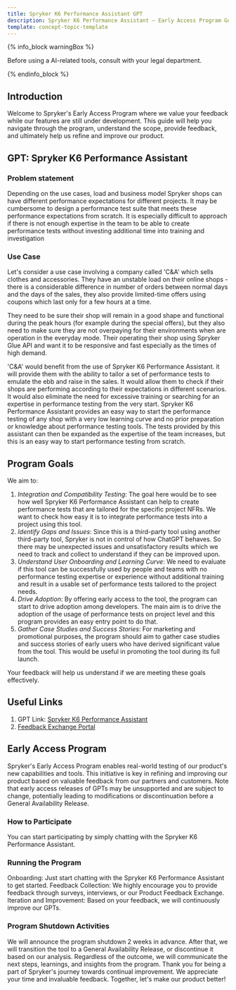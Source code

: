 ```yaml
---
title: Spryker K6 Performance Assistant GPT
description: Spryker K6 Performance Assistant – Early Access Program Guide & Feedback Portal
template: concept-topic-template
---
```


{% info_block warningBox %}

Before using a AI-related tools, consult with your legal department.

{% endinfo_block %}

## Introduction

Welcome to Spryker's Early Access Program where we value your feedback while our features are still under development. This guide will help you navigate through the program, understand the scope, provide feedback, and ultimately help us refine and improve our product.

## GPT: Spryker K6 Performance Assistant

### Problem statement

Depending on the use cases, load and business model Spryker shops can have different performance expectations for different projects. It may be cumbersome to design a performance test suite that meets these performance expectations from scratch. It is especially difficult to approach if there is not enough expertise in the team to be able to create performance tests without investing additional time into training and investigation

### Use Case

Let's consider a use case involving a company called 'C&A' which sells clothes and accessories. They have an unstable load on their online shops - there is a considerable difference in number of orders between normal days and the days of the sales, they also provide limited-time offers using coupons which last only for a few hours at a time.

They need to be sure their shop will remain in a good shape and functional during the peak hours (for example during the special offers), but they also need to make sure they are not overpaying for their environments when are operation in the everyday mode. Their operating their shop using Spryker Glue API and want it to be responsive and fast especially as the times of high demand.

'C&A' would benefit from the use of Spryker K6 Performance Assistant. it will provide them with the ability to tailor a set of performance tests to emulate the ebb and raise in the sales. It would allow them to check if their shops are performing according to their expectations in different scenarios. It would also eliminate the need for excessive training or searching for an expertise in performance testing from the very start. Spryker K6 Performance Assistant provides an easy way to start the performance testing of any shop with a very low learning curve and no prior preparation or knowledge about performance testing tools. The tests provided by this assistant can then be expanded as the expertise of the team increases, but this is an easy way to start performance testing from scratch.

## Program Goals

We aim to:
1. *Integration and Compatibility Testing*: The goal here would be to see how well Spryker K6 Performance Assistant can help to create performance tests that are tailored for the specific project NFRs. We want to check how easy it is to integrate performance tests into a project using this tool.
2. *Identify Gaps and Issues*: Since this is a third-party tool using another third-party tool, Spryker is not in control of how ChatGPT behaves. So there may be unexpected issues and unsatisfactory results which we need to track and collect to understand if they can be improved upon.
3. *Understand User Onboarding and Learning Curve*: We need to evaluate if this tool can be successfully used by people and teams with no performance testing expertise or experience without additional training and result in a usable set of performance tests tailored to the project needs.
4. *Drive Adoption*: By offering early access to the tool, the program can start to drive adoption among developers. The main aim is to drive the adoption of the usage of performance tests on project level and this program provides an easy entry point to do that.
5. *Gather Case Studies and Success Stories*: For marketing and promotional purposes, the program should aim to gather case studies and success stories of early users who have derived significant value from the tool. This would be useful in promoting the tool during its full launch.

Your feedback will help us understand if we are meeting these goals effectively.

## Useful Links

1. GPT Link: [Spryker K6 Performance Assistant](https://chatgpt.com/g/g-KwVOf9gTv-spryker-k6-performance-assistant)
2. [Feedback Exchange Portal](https://portal.productboard.com/spryker/2-feedback-exchange)

## Early Access Program

Spryker's Early Access Program enables real-world testing of our product's new capabilities and tools. This initiative is key in refining and improving our product based on valuable feedback from our partners and customers. Note that early access releases of GPTs may be unsupported and are subject to change, potentially leading to modifications or discontinuation before a General Availability Release.

### How to Participate

You can start participating by simply chatting with the Spryker K6 Performance Assistant.

### Running the Program

Onboarding: Just start chatting with the Spryker K6 Performance Assistant to get started.
Feedback Collection: We highly encourage you to provide feedback through surveys, interviews, or our Product Feedback Exchange.
Iteration and Improvement: Based on your feedback, we will continuously improve our GPTs.

### Program Shutdown Activities

We will announce the program shutdown 2 weeks in advance. After that, we will transition the tool to a General Availability Release, or discontinue it based on our analysis. Regardless of the outcome, we will communicate the next steps, learnings, and insights from the program.
Thank you for being a part of Spryker's journey towards continual improvement. We appreciate your time and invaluable feedback. Together, let's make our product better!
